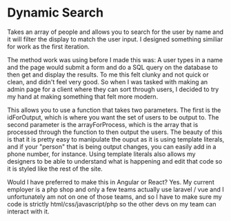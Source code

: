 # Dynamic Search

Takes an array of people and allows you to search for the user by name and it will filter the display to match the user input.
I designed something similiar for work as the first iteration. 


The method work was using before I made this was: A user types in a name and the page would submit a form and do a SQL query on the database to then get and display the results. To me this felt clunky and not quick or clean, and didn't feel very good. So when I was tasked with making an admin page for a client where they can sort through users, I decided to try my hand at making something that felt more modern.


This allows you to use a function that takes two parameters. The first is the idForOutput, which is where you want the set of users to be output to. The second parameter is the arrayForProcess, which is the array that is processed through the function to then output the users. The beauty of this is that it is pretty easy to manipulate the ouput as it is using template literals, and if your "person" that is being output changes, you can easily add in a phone number, for instance. Using template literals also allows my designers to be able to understand what is happening and edit that code so it is styled like the rest of the site.


Would I have preferred to make this in Angular or React? Yes. My current employer is a php shop and only a few teams actually use laravel / vue and I unfortunately am not on one of those teams, and so I have to make sure my code is strictly html/css/javascript/php so the other devs on my team can interact with it.
